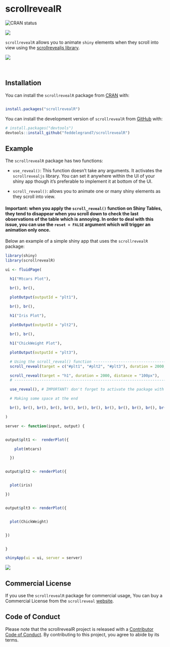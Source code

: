 
<!-- README.md is generated from README.Rmd. Please edit that file -->

# scrollrevealR

<!-- badges: start -->

![CRAN status](https://www.r-pkg.org/badges/version/scrollrevealR)

![](http://cranlogs.r-pkg.org/badges/grand-total/scrollrevealR?color=blue)

<!-- badges: end -->

`scrollrevealR` allows you to animate `shiny` elements when they scroll
into view using the [scrollrevealjs
library](https://scrollrevealjs.org/).

![](man/figures/exampleapp2.gif)

<br>

## Installation

You can install the `scrollrevealR` package from
[CRAN](https://CRAN.R-project.org/package=scrollrevealR) with:

``` r

install.packages("scrollrevealR")
```

You can install the development version of `scrollrevealR` from
[GitHub](https://github.com/) with:

``` r
# install.packages("devtools")
devtools::install_github("feddelegrand7/scrollrevealR")
```

## Example

The `scrollrevealR` package has two functions:

  - `use_reveal()`: This function doesn’t take any arguments. It
    activates the `scrollrevealjs` library. You can set it anywhere
    within the UI of your shiny app though it’s preferable to implement
    it at bottom of the UI.

  - `scroll_reveal()`: allows you to animate one or many shiny elements
    as they scroll into view.

#### Important: when you apply the `scroll_reveal()` function on Shiny Tables, they tend to disappear when you scroll down to check the last observations of the table which is annoying. In order to deal with this issue, you can use the `reset = FALSE` argument which will trigger an animation only once.

Below an example of a simple shiny app that uses the `scrollrevealR`
package:

``` r
library(shiny)
library(scrollrevealR)

ui <- fluidPage(

  h1("Mtcars Plot"),

  br(), br(),

  plotOutput(outputId = "plt1"),

  br(), br(),

  h1("Iris Plot"),
  
  plotOutput(outputId = "plt2"),

  br(), br(),

  h1("ChickWeight Plot"),

  plotOutput(outputId = "plt3"),

  # Using the scroll_reveal() function -------------------------------------------
  scroll_reveal(target = c("#plt1", "#plt2", "#plt3"), duration = 2000, distance = "100px"),

  scroll_reveal(target = "h1", duration = 2000, distance = "100px"),
  # ----------------------------------------------------------------------------- 

  use_reveal(), # IMPORTANT! don't forget to activate the package with use_reveal()

  # Making some space at the end

  br(), br(), br(), br(), br(), br(), br(), br(), br(), br(), br(), br()

)

server <- function(input, output) {


output$plt1 <-  renderPlot({

    plot(mtcars)

  })


output$plt2 <- renderPlot({


  plot(iris)

})


output$plt3 <- renderPlot({


  plot(ChickWeight)


})


}

shinyApp(ui = ui, server = server)
```

![](man/figures/exampleapp.gif)

## Commercial License

If you use the `scrollrevealR` package for commercial usage, You can buy
a Commercial License from the `scrollreveal`
[website](https://scrollrevealjs.org/pricing/).

## Code of Conduct

Please note that the scrollrevealR project is released with a
[Contributor Code of
Conduct](https://contributor-covenant.org/version/2/0/CODE_OF_CONDUCT.html).
By contributing to this project, you agree to abide by its terms.

